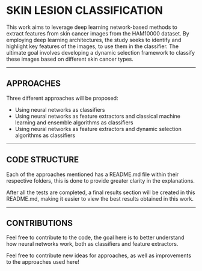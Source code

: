 # SKIN LESION CLASSIFICATION

This work aims to leverage deep learning network-based methods to extract features from skin cancer images from the HAM10000 dataset. By employing deep learning architectures, the study seeks to identify and highlight key features of the images, to use them in the classifier. The ultimate goal involves developing a dynamic selection framework to classify these images based on different skin cancer types.

---

## APPROACHES

Three different approaches will be proposed:

- Using neural networks as classifiers
- Using neural networks as feature extractors and classical machine learning and ensemble algorithms as classifiers
- Using neural networks as feature extractors and dynamic selection algorithms as classifiers

---

## CODE STRUCTURE

Each of the approaches mentioned has a README.md file within their respective folders, this is done to provide greater clarity in the explanations.



After all the tests are completed, a final results section will be created in this README.md, making it easier to view the best results obtained in this work.

---

## CONTRIBUTIONS

Feel free to contribute to the code, the goal here is to better understand how neural networks work, both as classifiers and feature extractors. 

Feel free to contribute new ideas for approaches, as well as improvements to the approaches used here!

